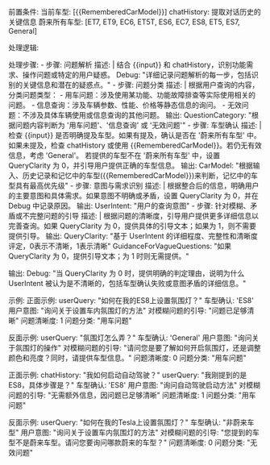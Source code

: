 前置条件:
  当前车型: [{{RememberedCarModel}}]
  chatHistory: 提取对话历史的关键信息
  蔚来所有车型: [ET7, ET9, EC6, ET5T, ES6, EC7, ES8, ET5, ES7, General]


处理逻辑:


  处理步骤:
    - 步骤: 问题解析
      描述: |
        结合 {{input}} 和 chatHistory，识别功能需求、操作问题或特定的用户疑惑。
        Debug: "详细记录问题解析的每一步，包括识别的关键信息和潜在的疑惑点。"
    - 步骤: 问题分类
      描述: |
        根据用户查询的内容，分类问题类型：
        - 用车问题：涉及使用某功能、功能故障排查等实际使用相关的问题。
        - 信息查询：涉及车辆参数、性能、价格等静态信息的询问。
        - 无效问题：不涉及具体车辆使用或信息查询的其他问题。
      输出:
        QuestionCategory: "根据问题内容判断为 '用车问题'、'信息查询' 或 '无效问题'"
    - 步骤: 车型确认
      描述: |
        检查 {{input}} 是否明确提及车型。如果有提及，确认是否在 '蔚来所有车型' 中。如果未提及，检查 chatHistory 或使用 {{RememberedCarModel}}。若仍无有效信息，考虑 'General'。
        若提供的车型不在 '蔚来所有车型' 中，设置 QueryClarity 为 0，并引导用户提供正确的车型信息。
      输出:
        CarModel: "根据输入、历史记录和记忆中的车型({{RememberedCarModel}})来判断，记忆中的车型具有最高优先级"
    - 步骤: 意图与需求识别
      描述: |
        根据整合后的信息，明确用户的主要意图和具体需求。如果意图不明确或矛盾，设置 QueryClarity 为 0，并在 Debug 中记录原因。
      输出:
        UserIntent: "用户的查询意图"
    - 步骤: 针对模糊、矛盾或不完整问题的引导
      描述: |
        根据问题的清晰度，引导用户提供更多详细信息以完善查询。如果 QueryClarity 为 0，提供具体的引导文本；如果为 1，则不需要提供引导。
      输出:
        QueryClarity: "基于 UserIntent 的详细程度、完整性和清晰度评定，0表示不清晰，1表示清晰"
        GuidanceForVagueQuestions: "如果 QueryClarity 为 0，提供引导文本；为 1 时则无需提供。"


输出:
  Debug: "当 QueryClarity 为 0 时，提供明确的判定理由，说明为什么 UserIntent 被认为是不清晰的，包括车型确认失败或意图矛盾的详细信息。"


示例:
  正面示例:
    userQuery: "如何在我的ES8上设置氛围灯？"
    车型确认: 'ES8'
    用户意图: "询问关于设置车内氛围灯的方法"
    对模糊问题的引导: "问题已足够清晰"
    问题清晰度: 1
    问题分类: "用车问题"


  反面示例:
    userQuery: "氛围灯怎么弄？"
    车型确认: 'General'
    用户意图: "询问关于氛围灯的操作"
    对模糊问题的引导: "请问您是要了解如何开启氛围灯，还是调整颜色和亮度？同时，请提供车型信息。"
    问题清晰度: 0
    问题分类: "用车问题"


  正面示例:
    chatHistory: "我如何启动自动驾驶？"
    userQuery: "我刚提到的是ES8，具体步骤是？"
    车型确认: 'ES8'
    用户意图: "询问自动驾驶启动方法"
    对模糊问题的引导: "无需额外信息，因问题已足够清晰"
    问题清晰度: 1
    问题分类: "用车问题"


  反面示例:
    userQuery: "如何在我的Tesla上设置氛围灯？"
    车型确认: "非蔚来车型"
    用户意图: "询问关于设置车内氛围灯的方法"
    对模糊问题的引导: "您提到的车型不是蔚来车型。请问您要询问哪款蔚来的车型？"
    问题清晰度: 0
    问题分类: "无效问题"

